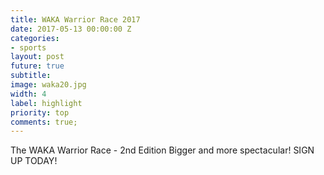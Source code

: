```yaml
---
title: WAKA Warrior Race 2017
date: 2017-05-13 00:00:00 Z
categories:
- sports
layout: post
future: true
subtitle: 
image: waka20.jpg
width: 4
label: highlight
priority: top
comments: true;
---
```


The WAKA Warrior Race - 2nd Edition
Bigger and more spectacular! SIGN UP TODAY!
